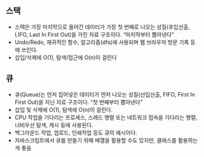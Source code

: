 ## 스택

- 스택은 가장 마지막으로 들어간 데이터가 가장 첫 번째로 나오는 성질(후입선출, LIFO, Last In First Out)을 가진 자료 구조이다. “마지막부터 뽑아낸다”
- Undo/Redo, 재귀적인 함수, 알고리즘(dfs)에 사용되며 웹 브라우저 방문 기록 등에 쓰인다.
- 삽입/삭제에 O(1), 탐색/접근에 O(n)이 걸린다

## 큐

- 큐(Queue)는 먼저 집어넣은 데이터가 먼저 나오는 성질(선입선출, FIFO, First In First Out)을 지닌 자료 구조이다. “첫 번째부터 뽑아낸다”
- 삽입 및 삭제에 O(1), 탐색에 O(n)이 걸린다.
- CPU 작업을 기다리는 프로세스, 스레드 행렬 또는 네트워크 접속을 기다리는 행렬, 너비우선 탐색, 캐시 등에 사용된다.
- 백그라운드 작업, 업로드, 인쇄작업 등도 큐의 예시이다.
- 자바스크립트에서 큐를 만들기 위해 배열을 활용할 수도 있지만, 클래스를 활용하는 게 좋음